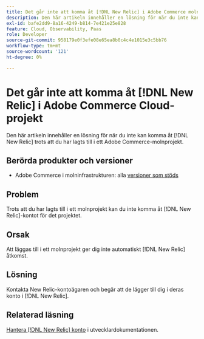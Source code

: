 ```yaml
---
title: Det går inte att komma åt [!DNL New Relic] i Adobe Commerce molnprojekt
description: Den här artikeln innehåller en lösning för när du inte kan komma åt [!DNL New Relic] trots att du har lagts till i ett molnprojekt på Adobe Commerce.
exl-id: bafe2dd9-8a16-4249-b814-7e421e25e828
feature: Cloud, Observability, Paas
role: Developer
source-git-commit: 958179e0f3efe08e65ea8b0c4c4e1015e3c5bb76
workflow-type: tm+mt
source-wordcount: '121'
ht-degree: 0%

---
```


# Det går inte att komma åt [!DNL New Relic] i Adobe Commerce Cloud-projekt

Den här artikeln innehåller en lösning för när du inte kan komma åt [!DNL New Relic] trots att du har lagts till i ett Adobe Commerce-molnprojekt.

## Berörda produkter och versioner

* Adobe Commerce i molninfrastrukturen: alla [versioner som stöds](https://www.adobe.com/content/dam/cc/en/legal/terms/enterprise/pdfs/Adobe-Commerce-Software-Lifecycle-Policy.pdf)

## Problem

Trots att du har lagts till i ett molnprojekt kan du inte komma åt [!DNL New Relic]-kontot för det projektet.

## Orsak

Att läggas till i ett molnprojekt ger dig inte automatiskt [!DNL New Relic] åtkomst.

## Lösning

Kontakta New Relic-kontoägaren och begär att de lägger till dig i deras konto i [!DNL New Relic].

## Relaterad läsning

[Hantera [!DNL New Relic] konto](https://devdocs.magento.com/cloud/project/new-relic.html#manage-new-relic-account) i utvecklardokumentationen.
